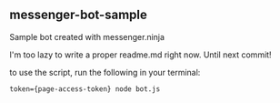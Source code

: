 ## messenger-bot-sample
Sample bot created with messenger.ninja

I'm too lazy to write a proper readme.md right now.  Until next commit!

to use the script, run the following in your terminal:

``` shell
token={page-access-token} node bot.js
```
